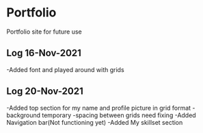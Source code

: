 # Portfolio
Portfolio site for future use

## **Log 16-Nov-2021**
-Added font and played around with grids

## **Log 20-Nov-2021**
-Added top section for my name and profile picture in grid format
    -background temporary
    -spacing between grids need fixing
-Added Navigation bar(Not functioning yet)
-Added My skillset section